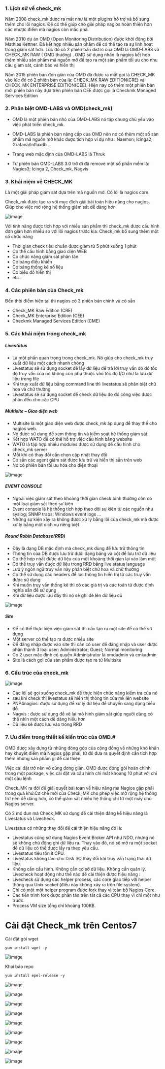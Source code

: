 ### 1. Lịch sử về check_mk

Năm 2008 check_mk được ra mắt như là một plugins hỗ trợ và bổ sung thêm cho lõi nagios. Để có thể giúp cho giải pháp nagios hoàn thiện hơn các nhược điểm mà nagios còn mắc phải

Năm 2010 dự án OMD (Open Monitoring Distribution) được khởi động bởi Mathias Kettner. Đã kết hợp nhiều sản phẩm để có thể tạo ra sự linh hoạt trong giám sát hơn. Lúc đó có 2 phiên bản distro của OMD là OMD-LABS và CHECK_MK RAW ( OMD thường) . OMD sử dụng nhân là nagios kết hợp thêm nhiều sản phẩm mã nguồn mở để tạo ra một sản phẩm tối ưu cho nhu cầu giám sát, cảnh báo và hiển thị

Năm 2015 phiên bản đơn giản của OMD đã được ra mắt gọi là CHECK_MK vào lúc đó có 2 phiên bản của là: CHECK_MK RAW EDITION(CRE) và CHECK_MK ENTERPRISE EDITION(CEE). Hiện nay có thêm một phiên bản mới phiên bản này dựa trên phiên bản CEE được gọi là Checkmk Managed Services Edition

### 2. Phân biệt OMD-LABS và OMD(check_mk)

- OMD là một phiên bản nhỏ của OMD-LABS nó tập chung chủ yếu vào việc phát triển check_mk.

- OMD-LABS là phiên bản nâng cấp của OMD nên nó có thêm một số sản phẩm mã nguồn mở khác được tích hợp ví dụ như : Naemon; Icinga2; Grafana/Influxdb …

- Trang web mặc định của OMD-LABS là Thruk

- Từ phiên bản OMD-LABS 3.0 trở đi đã remove một số phần mềm là: Nagios3; Icinga 2, Check_mk, Nagvis

### 3. Khái niệm về CHECK_MK

Là một giải pháp giám sát dựa trên mã nguồn mở. Có lõi là nagios core.

Check_mk được tạo ra với mục đích giải bài toán hiệu năng cho nagios. Giúp cho việc mở rộng hệ thống giám sát dễ dàng hơn

![image](https://user-images.githubusercontent.com/101684058/165202653-77b3c8ef-8799-4723-b40d-2448163e00f8.png)

Với tính năng được tích hợp với nhiều sản phẩm thì check_mk được cấu hình đơn giản hơn nhiều so với lõi nagios trước kia. Check_mk bổ sung thêm một số chức năng

- Thời gian check tiêu chuẩn được giảm từ 5 phút xuống 1 phút
- Có thể cấu hình bằng giao diện WEB
- Có chức năng giám sát phân tán
- Có bảng điều khiển
- Có bảng thống kê số liệu
- Có biểu đồ hiển thị
- etc…

### 4. Các phiên bản của Check_mk
Đến thời điểm hiện tại thì nagios có 3 phiên bản chính và có sẵn

- Check_MK Raw Edition (CRE)
- Check_MK Enterprise Edition (CEE)
- Checkmk Managed Services Edition (CME)

### 5. Các khái niệm trong check_mk
##### Livestatus
- Là một phần quan trọng trong check_mk. Nó giúp cho check_mk truy xuất dữ liệu một cách nhanh chóng
- Livestatus sẽ sử dụng socket để lấy dữ liệu để trả lời truy vấn dó đó tốc độ truy vấn của nó không còn phụ thuộc vào tốc độ I/O như là lưu dữ liệu trong file
- Khi truy xuất dữ liệu bằng command line thì livestatus sẽ phân biệt chữ hoa và chữ thường
- Livestatus sẽ sử dụng socket để check dữ liệu do đó công việc được phân đều cho các CPU
##### Multisite – Giao diện web
- Multisite là một giao diện web được check_mk áp dụng để thay thế cho nagios web.
- Nó được sử dụng để xem thông tin và kiểm soát hệ thống giám sát.
- Kết hợp WATO để có thể hỗ trợ việc cấu hình bằng website
- WATO là tập hợp nhiều modules được sử dụng để cấu hình cho check_mk server
- Mỗi khi có thay đổi cần chọn cập nhật thay đổi
- Có sẵn các agent giám sát được lưu trữ và hiển thị sẵn trên web
- Nó có phiên bản tối ưu hóa cho điện thoại

![image](https://user-images.githubusercontent.com/101684058/165203160-9ae8dd15-0bc9-4ca2-adfb-2d140f54daf1.png)

##### EVENT CONSOLE
- Ngoài việc giám sát theo khoảng thời gian check bình thường còn có một loại giám sát theo sự kiện
- Event console là hệ thống tích hợp theo dõi sự kiên từ các nguồn như syslog; SNMP traps; Windows event logs …
- Những sự kiện xảy ra không được xử lý bằng lõi của check_mk mà được xử lý bằng một dịch vụ riêng biệt
##### Round Robin Database(RRD)
- Đây là dạng DB mặc định mà check_mk dùng để lưu trữ thông tin
- Thông tin của DB được lưu trữ dưới dạng bảng và cột để lưu trữ dữ liệu
- Có thể hợp nhất được dữ liệu của một khoảng thời gian lại vào làm một
- Có thể truy vấn được dữ liệu trong RRD bằng live status language
- Lưu ý ngôn ngữ truy vấn này phân biệt chữ hoa và chữ thường
- Có thể sử dụng các headers để lọc thông tin hiển thị từ các truy vấn được sử dụng
- Khi muốn truy vấn thống kê thì có các giá trị và các toán tử được định nghĩa sẵn để sử dụng
- Khi dữ liệu được lưu đầy thì nó sẽ ghi đè lên dữ liệu cũ

![image](https://user-images.githubusercontent.com/101684058/165203266-fa63462f-9a3e-4897-9084-c42b6f016d89.png)

##### Site
- Để có thể thực hiện việc giám sát thì cần tạo ra một site để có thể sử dụng
- Một server có thể tạo ra được nhiều site
- Để đăng nhập được vào site thì cần có user để đăng nhập và user được phân thành 3 loại user: Administrator; Guest; Normal monitoring
- Có 2 user mặc định có quyền Administrator là omdadmin và cmkadmin
- Site là cách gọi của sản phẩm được tạo ra từ Multisite

### 6. Cấu trúc của check_mk

![image](https://user-images.githubusercontent.com/101684058/165203352-30567db7-bbdb-4fd8-8d62-b1115f3f83a2.png)

- Các lõi sẽ gọi xuống check_mk để thực hiện chức năng kiểm tra của nó
- sau khi check thì livestatus sẽ hiển thị thông tin của mk lên website
- PNP4nagios: được sử dụng để xử lý dữ liệu để chuyển sang dạng biểu đồ
- Nagvis : được sử dụng để vẽ lại mô hình giám sát giúp người dùng có thể nhìn một cách dễ dàng hiểu hơn
- Dữ liệu sẽ được lưu vào trong RRD

### 7. Ưu điểm trong thiết kế kiến trúc của OMD.#
OMD được xây dựng từ những đóng góp của cộng đồng về những khó khăn hay khuyết điểm mà Nagios gặp phải, từ đó đưa ra quyết định cần tích hợp thêm những sản phẩm gì để cải thiện.

Việc cài đặt trở nên vô cùng đơng giản. OMD được đóng gói hoàn chỉnh trong một package, việc cài đặt và cấu hình chỉ mất khoảng 10 phút với chỉ một câu lệnh

Check_MK ra đời để giải quyết bài toán về hiệu năng mà Nagios gặp phải trong quá khứ.Cơ chế mới của Check_MK cho phép việc mở rộng hệ thống trở nên dễ dàng hơn, có thể giám sát nhiều hệ thống chỉ từ một máy chủ Nagios server.

Có 2 mô đun mà Check_MK sử dụng để cải thiện đáng kể hiệu năng là Livestatus và Livecheck.

Livestatus có những thay đổi để cải thiện hiệu năng đó là:
- Livestatus cũng sử dụng Nagios Event Broker API như NDO, nhưng nó sẽ không chủ động ghi dữ liệu ra. Thay vào đó, nó sẽ mở ra một socket để dữ liệu có thể được lấy ra theo yêu cầu.
- Livestatus tiêu tốn ít CPU.
- Livestatus không làm cho Disk I/O thay đổi khi truy vấn trạng thái dữ liệu.
- Không cần cấu hình. Không cần cơ sở dữ liệu. Không cần quản lý.
Livecheck hoạt động như thế nào để cải thiện được hiệu năng :
- Livecheck sử dụng các helper process, các core giao tiếp với helper thông qua Unix socket (điều này không xảy ra trên file system).
- Chỉ có một một helper program được fork thay vì toàn bộ Nagios Core.
- Các tiến trình fork được phân tán trên tất cả các CPU thay vì chỉ một như trước.
- Process VM size tổng chỉ khoảng 100KB.

# Cài đặt Check_mk trên Centos7
Cài đặt gói wget

`yum install wget -y `

![image](https://user-images.githubusercontent.com/101684058/165239319-61afd61e-38df-401e-bde0-64a14586fbd1.png)

Khai báo repo

`yum install epel-release -y`

![image](https://user-images.githubusercontent.com/101684058/165239635-253c4399-ab1f-427d-a391-363ddef0b143.png)


![image](https://user-images.githubusercontent.com/101684058/165210567-1bd77d73-0cd8-40cd-a022-f0b2bbea05d4.png)


![image](https://user-images.githubusercontent.com/101684058/165264899-e90fd09d-bea8-419e-91ec-7508ec6681c5.png)

![image](https://user-images.githubusercontent.com/101684058/165265879-f27b637a-09e3-4af7-892d-ce42b098ca56.png)

![image](https://user-images.githubusercontent.com/101684058/165266248-c958532d-7c95-421f-a8fb-7df504b42938.png)

![image](https://user-images.githubusercontent.com/101684058/165266589-20d12f22-b238-4ac0-b9f1-c20b3a0c18f0.png)

![image](https://user-images.githubusercontent.com/101684058/165268514-fd75906c-e2e6-41d6-9554-b5caff89e857.png)

![image](https://user-images.githubusercontent.com/101684058/165267567-282ff290-4d36-4adc-8a54-3bb41c67f119.png)

![image](https://user-images.githubusercontent.com/101684058/165268588-45adc59e-6c2b-4f9d-9d0d-338e78068ad5.png)



